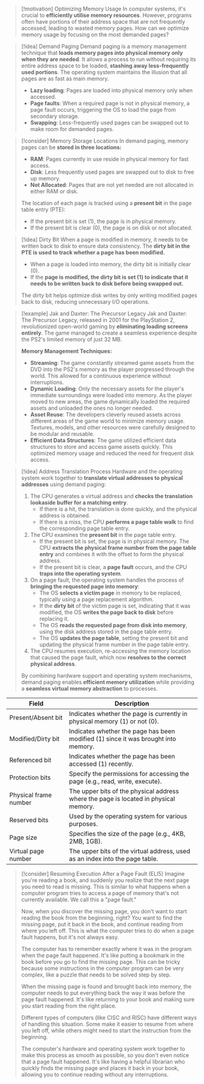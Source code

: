 > [!motivation] Optimizing Memory Usage
> In computer systems, it's crucial to **efficiently utilise memory resources**. However, programs often have portions of their address space that are not frequently accessed, leading to wasted memory pages. How can we optimize memory usage by focusing on the most demanded pages?

> [!idea] Demand Paging
> Demand paging is a memory management technique that **loads memory pages into physical memory only when they are needed**. It allows a process to run without requiring its entire address space to be loaded, **stashing away less-frequently used portions**. The operating system maintains the illusion that all pages are as fast as main memory.
>
> - **Lazy loading**: Pages are loaded into physical memory only when accessed.
> - **Page faults**: When a required page is not in physical memory, a page fault occurs, triggering the OS to load the page from secondary storage.
> - **Swapping**: Less-frequently used pages can be swapped out to make room for demanded pages.

> [!consider] Memory Storage Locations
> In demand paging, memory pages can be **stored in three locations:**
>
> - **RAM**: Pages currently in use reside in physical memory for fast access.
> - **Disk**: Less frequently used pages are swapped out to disk to free up memory.
> - **Not Allocated**: Pages that are not yet needed are not allocated in either RAM or disk.
>
> The location of each page is tracked using a **present bit** in the page table entry (PTE):
>
> - If the present bit is set (1), the page is in physical memory.
> - If the present bit is clear (0), the page is on disk or not allocated.
>

> [!idea] Dirty Bit
> When a page is modified in memory, it needs to be written back to disk to ensure data consistency. The **dirty bit in the PTE is used to track whether a page has been modified.**
>
> - When a page is loaded into memory, the dirty bit is initially clear (0).
> - If the **page is modified, the dirty bit is set (1) to indicate that it needs to be written back to disk before being swapped out.**
>
> The dirty bit helps optimize disk writes by only writing modified pages back to disk, reducing unnecessary I/O operations.

> [!example] Jak and Daxter: The Precursor Legacy
> Jak and Daxter: The Precursor Legacy, released in 2001 for the PlayStation 2, revolutionized open-world gaming by **eliminating loading screens entirely**. The game managed to create a seamless experience despite the PS2's limited memory of just 32 MB.
>
> **Memory Management Techniques:**
> - **Streaming**: The game constantly streamed game assets from the DVD into the PS2's memory as the player progressed through the world. This allowed for a continuous experience without interruptions.
> - **Dynamic Loading**: Only the necessary assets for the player's immediate surroundings were loaded into memory. As the player moved to new areas, the game dynamically loaded the required assets and unloaded the ones no longer needed.
> - **Asset Reuse**: The developers cleverly reused assets across different areas of the game world to minimize memory usage. Textures, models, and other resources were carefully designed to be modular and reusable.
> - **Efficient Data Structures**: The game utilized efficient data structures to store and access game assets quickly. This optimized memory usage and reduced the need for frequent disk access.

> [!idea] Address Translation Process
> Hardware and the operating system work together to **translate virtual addresses to physical addresses** using demand paging:
>
> 1. The CPU generates a virtual address and **checks the translation lookaside buffer for a matching entry**.
>    - If there is a hit, the translation is done quickly, and the physical address is obtained.
>    - If there is a miss, the CPU **performs a page table walk** to find the corresponding page table entry.
> 2. The CPU examines the **present bit** in the page table entry.
>    - If the present bit is set, the page is in physical memory. The CPU **extracts the physical frame number from the page table entry** and combines it with the offset to form the physical address.
>    - If the present bit is clear, a **page fault** occurs, and the CPU **traps into the operating system**.
> 3. On a page fault, the operating system handles the process of **bringing the requested page into memory**:
>    - The OS **selects a victim page** in memory to be replaced, typically using a page replacement algorithm.
>    - If the **dirty bit** of the victim page is set, indicating that it was modified, the OS **writes the page back to disk** before replacing it.
>    - The OS **reads the requested page from disk into memory**, using the disk address stored in the page table entry.
>    - The OS **updates the page table**, setting the present bit and updating the physical frame number in the page table entry.
> 4. The CPU resumes execution, re-accessing the memory location that caused the page fault, which now **resolves to the correct physical address**.
>
> By combining hardware support and operating system mechanisms, demand paging enables **efficient memory utilization** while providing a **seamless virtual memory abstraction** to processes.


| Field                   | Description                                                                          |
|-------------------------|--------------------------------------------------------------------------------------|
| Present/Absent bit      | Indicates whether the page is currently in physical memory (1) or not (0).           |
| Modified/Dirty bit      | Indicates whether the page has been modified (1) since it was brought into memory.  |
| Referenced bit          | Indicates whether the page has been accessed (1) recently.                           |
| Protection bits         | Specify the permissions for accessing the page (e.g., read, write, execute).         |
| Physical frame number   | The upper bits of the physical address where the page is located in physical memory. |
| Reserved bits           | Used by the operating system for various purposes.                                   |
| Page size               | Specifies the size of the page (e.g., 4KB, 2MB, 1GB).                                |
| Virtual page number     | The upper bits of the virtual address, used as an index into the page table.         |

> [!consider] Resuming Execution After a Page Fault (ELI5)
> Imagine you're reading a book, and suddenly you realize that the next page you need to read is missing. This is similar to what happens when a computer program tries to access a page of memory that's not currently available. We call this a "page fault."
>
> Now, when you discover the missing page, you don't want to start reading the book from the beginning, right? You want to find the missing page, put it back in the book, and continue reading from where you left off. This is what the computer tries to do when a page fault happens, but it's not always easy.
>
> The computer has to remember exactly where it was in the program when the page fault happened. It's like putting a bookmark in the book before you go to find the missing page. This can be tricky because some instructions in the computer program can be very complex, like a puzzle that needs to be solved step by step.
>
> When the missing page is found and brought back into memory, the computer needs to put everything back the way it was before the page fault happened. It's like returning to your book and making sure you start reading from the right place.
>
> Different types of computers (like CISC and RISC) have different ways of handling this situation. Some make it easier to resume from where you left off, while others might need to start the instruction from the beginning.
>
> The computer's hardware and operating system work together to make this process as smooth as possible, so you don't even notice that a page fault happened. It's like having a helpful librarian who quickly finds the missing page and places it back in your book, allowing you to continue reading without any interruptions.



